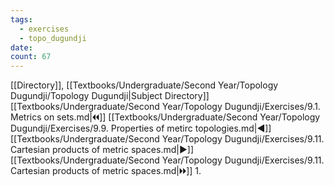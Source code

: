 ```yaml
---
tags:
  - exercises
  - topo_dugundji
date: 
count: 67
---
```

[[Directory]], [[Textbooks/Undergraduate/Second Year/Topology Dugundji/Topology Dugundji|Subject Directory]]
[[Textbooks/Undergraduate/Second Year/Topology Dugundji/Exercises/9.1. Metrics on sets.md|🞀🞀]] [[Textbooks/Undergraduate/Second Year/Topology Dugundji/Exercises/9.9. Properties of metirc topologies.md|◀]] [[Textbooks/Undergraduate/Second Year/Topology Dugundji/Exercises/9.11. Cartesian products of metric spaces.md|▶]] [[Textbooks/Undergraduate/Second Year/Topology Dugundji/Exercises/9.11. Cartesian products of metric spaces.md|🞂🞂]]
1. 